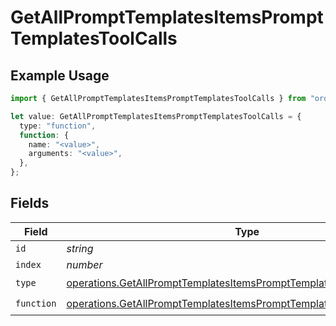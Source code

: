 # GetAllPromptTemplatesItemsPromptTemplatesToolCalls

## Example Usage

```typescript
import { GetAllPromptTemplatesItemsPromptTemplatesToolCalls } from "orq-poc-typescript-multi-env-version/models/operations";

let value: GetAllPromptTemplatesItemsPromptTemplatesToolCalls = {
  type: "function",
  function: {
    name: "<value>",
    arguments: "<value>",
  },
};
```

## Fields

| Field                                                                                                                                                      | Type                                                                                                                                                       | Required                                                                                                                                                   | Description                                                                                                                                                |
| ---------------------------------------------------------------------------------------------------------------------------------------------------------- | ---------------------------------------------------------------------------------------------------------------------------------------------------------- | ---------------------------------------------------------------------------------------------------------------------------------------------------------- | ---------------------------------------------------------------------------------------------------------------------------------------------------------- |
| `id`                                                                                                                                                       | *string*                                                                                                                                                   | :heavy_minus_sign:                                                                                                                                         | N/A                                                                                                                                                        |
| `index`                                                                                                                                                    | *number*                                                                                                                                                   | :heavy_minus_sign:                                                                                                                                         | N/A                                                                                                                                                        |
| `type`                                                                                                                                                     | [operations.GetAllPromptTemplatesItemsPromptTemplatesResponse200Type](../../models/operations/getallprompttemplatesitemsprompttemplatesresponse200type.md) | :heavy_check_mark:                                                                                                                                         | N/A                                                                                                                                                        |
| `function`                                                                                                                                                 | [operations.GetAllPromptTemplatesItemsPromptTemplatesFunction](../../models/operations/getallprompttemplatesitemsprompttemplatesfunction.md)               | :heavy_check_mark:                                                                                                                                         | N/A                                                                                                                                                        |
